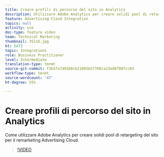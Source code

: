 ```yaml
---
title: Creare profili di percorso del sito in Analytics
description: Utilizzare Adobe Analytics per creare solidi pool di retargeting dei siti per il remarketing Advertising Cloud.
feature: Advertising Cloud Integration
topics: null
activity: use
doc-type: feature video
team: Technical Marketing
thumbnail: 35116.jpg
kt: 5473
topic: Integrations
role: Business Practitioner
level: Intermediate
translation-type: tm+mt
source-git-commit: f3b3fa7d91b0cb21005b57768ca23ed6700fcc03
workflow-type: tm+mt
source-wordcount: '47'
ht-degree: 55%

---
```



# Creare profili di percorso del sito in Analytics

Come utilizzare Adobe Analytics per creare solidi pool di retargeting del sito per il remarketing Advertising Cloud.

>[!VIDEO](https://video.tv.adobe.com/v/35116/?quality=12&learn=on)
